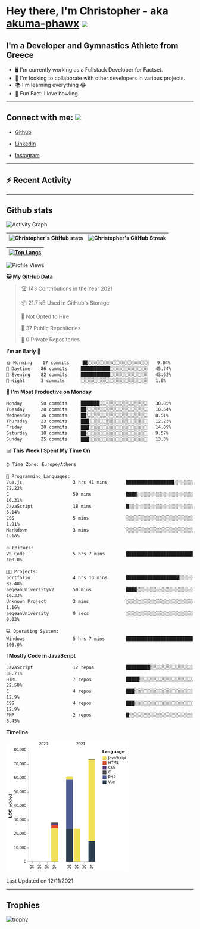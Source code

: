 # Hey there, I'm Christopher - aka [akuma-phawx](https://github.com/akuma-phawx) <img src = "https://raw.githubusercontent.com/MartinHeinz/MartinHeinz/master/wave.gif" width = 50px>

## I'm a Developer and Gymnastics Athlete from Greece

- 🖥️ I'm currently working as a Fullstack Developer for Factset.
- 🤲 I'm looking to collaborate with other developers in various projects.
- 📚 I'm learning everything 😂
- 🎳 Fun Fact: I love bowling.

---

## Connect with me: <img src='https://raw.githubusercontent.com/ShahriarShafin/ShahriarShafin/main/Assets/handshake.gif' width="100px">

- [Github](https://github.com/akuma-phawx)

- [LinkedIn](https://www.linkedin.com/in/christopher-vradis-3b9a68151/)

- [Instagram](https://www.instagram.com/chris.vrd_sw/)

---

## ⚡ Recent Activity

<!--START_SECTION:activity-->
<!--END_SECTION:activity-->

---

## Github stats

![Activity Graph](https://activity-graph.herokuapp.com/graph?username=akuma-phawx&theme=dracula)

| ![Christopher's GitHub stats](https://github-readme-stats.vercel.app/api?username=akuma-phawx&show_icons=true&theme=dracula) | ![Christopher's GitHub Streak](https://github-readme-streak-stats.herokuapp.com/?user=akuma-phawx&theme=dracula) |
| ---------------------------------------------------------------------------------------------------------------------------- | ---------------------------------------------------------------------------------------------------------------- |

| [![Top Langs](https://github-readme-stats.vercel.app/api/top-langs/?username=akuma-phawx&show_icons=true&theme=radical)](https://github.com/akuma-phawx/github-readme-stats) |
| ---------------------------------------------------------------------------------------------------------------------------------------------------------------------------- |

<!--START_SECTION:waka-->
![Profile Views](http://img.shields.io/badge/Profile%20Views-0-blue)

**🐱 My GitHub Data** 

> 🏆 143 Contributions in the Year 2021
 > 
> 📦 21.7 kB Used in GitHub's Storage 
 > 
> 🚫 Not Opted to Hire
 > 
> 📜 37 Public Repositories 
 > 
> 🔑 0 Private Repositories  
 > 
**I'm an Early 🐤** 

```text
🌞 Morning    17 commits     ██░░░░░░░░░░░░░░░░░░░░░░░   9.04% 
🌆 Daytime    86 commits     ███████████░░░░░░░░░░░░░░   45.74% 
🌃 Evening    82 commits     ███████████░░░░░░░░░░░░░░   43.62% 
🌙 Night      3 commits      ░░░░░░░░░░░░░░░░░░░░░░░░░   1.6%

```
📅 **I'm Most Productive on Monday** 

```text
Monday       58 commits     ███████░░░░░░░░░░░░░░░░░░   30.85% 
Tuesday      20 commits     ██░░░░░░░░░░░░░░░░░░░░░░░   10.64% 
Wednesday    16 commits     ██░░░░░░░░░░░░░░░░░░░░░░░   8.51% 
Thursday     23 commits     ███░░░░░░░░░░░░░░░░░░░░░░   12.23% 
Friday       28 commits     ███░░░░░░░░░░░░░░░░░░░░░░   14.89% 
Saturday     18 commits     ██░░░░░░░░░░░░░░░░░░░░░░░   9.57% 
Sunday       25 commits     ███░░░░░░░░░░░░░░░░░░░░░░   13.3%

```


📊 **This Week I Spent My Time On** 

```text
⌚︎ Time Zone: Europe/Athens

💬 Programming Languages: 
Vue.js                   3 hrs 41 mins       ██████████████████░░░░░░░   72.22% 
C                        50 mins             ████░░░░░░░░░░░░░░░░░░░░░   16.31% 
JavaScript               18 mins             █░░░░░░░░░░░░░░░░░░░░░░░░   6.14% 
CSS                      5 mins              ░░░░░░░░░░░░░░░░░░░░░░░░░   1.91% 
Markdown                 3 mins              ░░░░░░░░░░░░░░░░░░░░░░░░░   1.18%

🔥 Editors: 
VS Code                  5 hrs 7 mins        █████████████████████████   100.0%

🐱‍💻 Projects: 
portfolio                4 hrs 13 mins       ████████████████████░░░░░   82.48% 
aegeanUniversityV2       50 mins             ████░░░░░░░░░░░░░░░░░░░░░   16.33% 
Unknown Project          3 mins              ░░░░░░░░░░░░░░░░░░░░░░░░░   1.16% 
aegeanUniversity         0 secs              ░░░░░░░░░░░░░░░░░░░░░░░░░   0.03%

💻 Operating System: 
Windows                  5 hrs 7 mins        █████████████████████████   100.0%

```

**I Mostly Code in JavaScript** 

```text
JavaScript               12 repos            █████████░░░░░░░░░░░░░░░░   38.71% 
HTML                     7 repos             █████░░░░░░░░░░░░░░░░░░░░   22.58% 
C                        4 repos             ███░░░░░░░░░░░░░░░░░░░░░░   12.9% 
CSS                      4 repos             ███░░░░░░░░░░░░░░░░░░░░░░   12.9% 
PHP                      2 repos             █░░░░░░░░░░░░░░░░░░░░░░░░   6.45%

```


**Timeline**

![Chart not found](https://raw.githubusercontent.com/akuma-phawx/akuma-phawx/main/charts/bar_graph.png) 


 Last Updated on 12/11/2021
<!--END_SECTION:waka-->

---

## Trophies

[![trophy](https://github-profile-trophy.vercel.app/?username=akuma-phawx&theme=onedark)](https://github.com/ryo-ma/github-profile-trophy)

